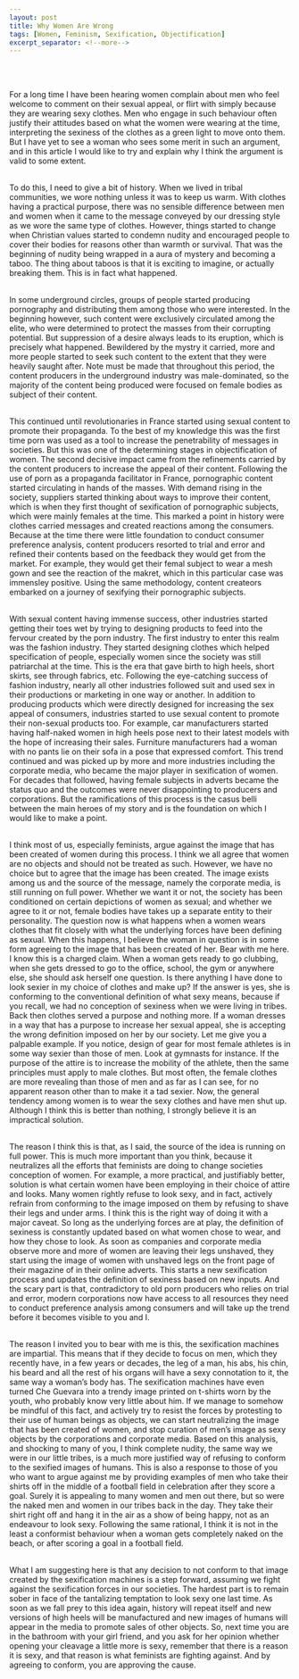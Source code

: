 ```yaml
---
layout: post
title: Why Women Are Wrong
tags: [Women, Feminism, Sexification, Objectification]
excerpt_separator: <!--more-->
---
```




<br><br>

<p align="justify">

For a long time I have been hearing women complain about men who feel welcome to comment on their sexual appeal, or flirt with simply because they are wearing sexy clothes. Men who engage in such behaviour often justify their attitudes based on what the women were wearing at the time, interpreting the sexiness of the clothes as a green light to move onto them. But I have yet to see a woman who sees some merit in such an argument, and in this article I would like to try and explain why I think the argument is valid to some extent. <!--more--><br><br>

To do this, I need to give a bit of history. When we lived in tribal communities, we wore nothing unless it was to keep us warm.  With clothes having a practical purpose, there was no sensible difference between men and women when it came to the message conveyed by our dressing style as we wore the same type of clothes. However, things started to change when Christian values started to condemn nudity and encouraged people to cover their bodies for reasons other than warmth or survival. That was the beginning of nudity being wrapped in a aura of mystery and becoming a taboo. The thing about taboos is that it is exciting to imagine, or actually breaking them. This is in fact what happened. <br><br>
  
In some underground circles, groups of people started producing pornography and distributing them among those who were interested. In the beginning however, such content were exclusively circulated among the elite, who were determined to protect the masses from their corrupting potential. But suppression of a desire always leads to its eruption, which is precisely what happened. Bewildered by the mystry it carried, more and more people started to seek such content to the extent that they were heavily saught after. Note must be made that throughout this period, the content producers in the underground industry was male-dominated, so the majority of the content being produced were focused on female bodies as subject of their content. <br><br>
  
This continued until revolutionaries in France started using sexual content to promote their propaganda. To the best of my knowledge this was the first time porn was used as a tool to increase the penetrability of messages in societies. But this was one of the determining stages in objectification of women. The second decisive impact came from the refinements carried by the content producers to increase the appeal of their content. Following the use of porn as a propaganda facilitator in France, pornographic content started circulating in hands of the masses. With demand rising in the society, suppliers started thinking about ways to improve their content, which is when they first thought of sexification of pornographic subjects, which were mainly females at the time. This marked a point in history were clothes carried messages and created reactions among the consumers. Because at the time there were little foundation to conduct consumer preference analysis, content producers resorted to trial and error and refined their contents based on the feedback they would get from the market. For example, they would get their femal subject to wear a mesh gown and see the reaction of the makret, which in this particular case was immensley positive. Using the same methodology, content createors embarked on a journey of sexifying their pornographic subjects. <br><br>
  
With sexual content having immense success, other industries started getting their toes wet by trying to designing products to feed into the fervour created by the porn industry. The first industry to enter this realm was the fashion industry. They started designing clothes which helped specification of people, especially women since the society was still patriarchal at the time. This is the era that gave birth to high heels, short skirts, see through fabrics, etc. Following the eye-catching success of fashion industry, nearly all other industries followed suit and used sex in their productions or marketing in one way or another. In addition to producing products which were directly designed for increasing the sex appeal of consumers, industries started to use sexual content to promote their non-sexual products too. For example, car manufacturers started having half-naked women in high heels pose next to their latest models with the hope of increasing their sales. Furniture manufacturers had a woman with no pants lie on their sofa in a pose that expressed comfort. This trend continued and was picked up by more and more industries including the corporate media, who became the major player in sexification of women. For decades that followed, having female subjects in adverts became the status quo and the outcomes were never disappointing to producers and corporations. But the ramifications of this process is the casus belli between the main heroes of my story and is the foundation on which I would like to make a point.<br><br>

I think most of us, especially feminists, argue against the image that has been created of women during this process. I think we all agree that women are no objects and should not be treated as such. However, we have no choice but to agree that the image has been created. The image exists among us and the source of the message, namely the corporate media, is still running on full power. Whether we want it or not, the society has been conditioned on certain depictions of women as sexual; and whether we agree to it or not, female bodies have takes up a separate entity to their personality. The question now is what happens when a women wears clothes that fit closely with what the underlying forces have been defining as sexual. When this happens, I believe the woman in question is in some form agreeing to the image that has been created of her. Bear with me here. I know this is a charged claim. When a woman gets ready to go clubbing, when she gets dressed to go to the office, school, the gym or anywhere else, she should ask herself one question. Is there anything I have done to look sexier in my choice of clothes and make up? If the answer is yes, she is conforming to the conventional definition of what sexy means, because if you recall, we had no conception of sexiness when we were living in tribes. Back then clothes served a purpose and nothing more. If a woman dresses in a way that has a purpose to increase her sexual appeal, she is accepting the wrong definition imposed on her by our society. Let me give you a palpable example. If you notice, design of gear for most female athletes is in some way sexier than those of men. Look at gymnasts for instance. If the purpose of the attire is to increase the mobility of the athlete, then the same principles must apply to male clothes. But most often, the female clothes are more revealing than those of men and as far as I can see, for no apparent reason other than to make it a tad sexier. Now, the general tendency among women is to wear the sexy clothes and have men shut up. Although I think this is better than nothing, I strongly believe it is an impractical solution. <br><br>

The reason I think this is that, as I said, the source of the idea is running on full power. This is much more important than you think, because it neutralizes all the efforts that feminists are doing to change societies conception of women. For example, a more practical, and justifiably better, solution is what certain women have been employing in their choice of attire and looks. Many women rightly refuse to look sexy, and in fact, actively refrain from conforming to the image imposed on them by refusing to shave their legs and under arms. I think this is the right way of doing it with a major caveat. So long as the underlying forces are at play, the definition of sexiness is constantly updated based on what women chose to wear, and how they chose to look. As soon as companies and corporate media observe more and more of women are leaving their legs unshaved, they start using the image of women with unshaved legs on the front page of their magazine of in their online adverts. This starts a new sexification process and updates the definition of sexiness based on new inputs. And the scary part is that, contradictory to old porn producers who relies on trial and error, modern corporations now have access to all resources they need to conduct preference analysis among consumers and will take up the trend before it becomes visible to you and I. <br><br>

The reason I invited you to bear with me is this, the sexification machines are impartial. This means that if they decide to focus on men, which they recently have, in a few years or decades, the leg of a man, his abs, his chin, his beard and all the rest of his organs will have a sexy connotation to it, the same way a woman’s body has. The sexification machines have even turned Che Guevara into a trendy image printed on t-shirts worn by the youth, who probably know very little about him. If we manage to somehow be mindful of this fact, and actively try to resist the forces by protesting to their use of human beings as objects, we can start neutralizing the image that has been created of women, and stop curation of men’s image as sexy objects by the corporations and corporate media. Based on this analysis, and shocking to many of you, I think complete nudity, the same way we were in our little tribes, is a much more justified way of refusing to conform to the sexified images of humans. This is also a response to those of you who want to argue against me by providing examples of men who take their shirts off in the middle of a football field in celebration after they score a goal. Surely it is appealing to many women and men out there, but so were the naked men and women in our tribes back in the day.  They take their shirt right off and hang it in the air as a show of being happy, not as an endeavour to look sexy. Following the same rational,  I think it is not in the least a conformist behaviour when a woman gets completely naked on the beach, or after scoring a goal in a football field. <br><br>

What I am suggesting here is that any decision to not conform to that image created by the sexification machines is a step forward, assuming we fight against the sexification forces in our societies. The hardest part is to remain sober in face of the tantalizing temptation to look sexy one last time. As soon as we fall prey to this idea again, history will repeat itself and new versions of high heels will be manufactured and new images of humans will appear in the media to promote sales of other objects. So, next time you are in the bathroom with your girl friend, and you ask for her opinion whether opening your cleavage a little more is sexy, remember that there is a reason it is sexy, and that reason is what feminists are fighting against. And by agreeing to conform, you are approving the cause.   <br><br>
  
</p>  
  <br><br><br><br>
